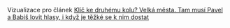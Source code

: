 Vizualizace pro článek [Klíč ke druhému kolu? Velká města. Tam musí Pavel a Babiš lovit hlasy, i když je těžké se k nim dostat](https://www.irozhlas.cz/volby/druhe-kolo-prezidentske-volby-pavel-babis-ostrava-usti_2301200500_pek)